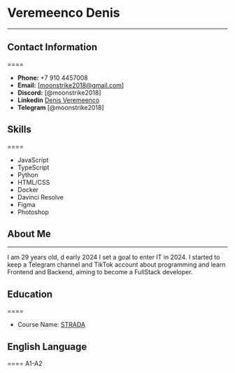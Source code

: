 # Veremeenco Denis

---

## Contact Information

====

- **Phone:** +7 910 4457008
- **Email:** [moonstrike2018@gmail.com] 
- **Discord:** [@moonstrike2018] 
- **Linkedin** [Denis Veremeenco](https://www.linkedin.com/in/denis-veremeenco-70978a242/)
- **Telegram** [@moonstrike2018] 

## Skills

====

- JavaScript
- TypeScript
- Python
- HTML/CSS
- Docker
- Davinci Resolve
- Figma
- Photoshop

## About Me

---

I am 29 years old, d early 2024 I set a goal to enter IT in 2024. I started to keep a Telegram channel and TikTok account about programming and learn Frontend and Backend, aiming to become a FullStack developer.

## Education

====

- Course Name: [STRADA](https://strada.one/)

## English Language

====
A1-A2
